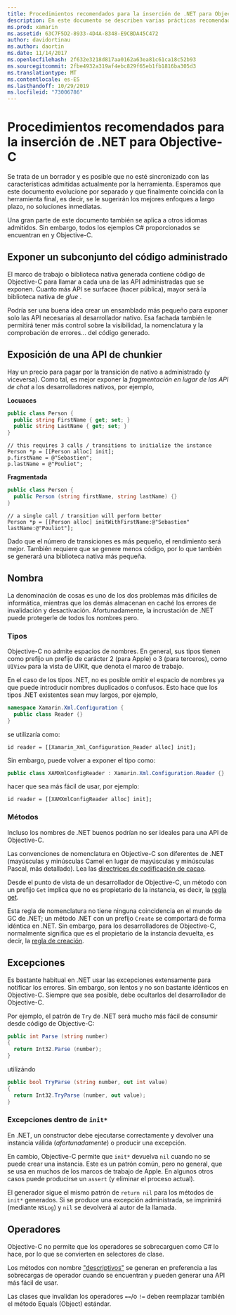 ```yaml
---
title: Procedimientos recomendados para la inserción de .NET para Objective-C
description: En este documento se describen varias prácticas recomendadas para usar la inserción de .NET con Objective-C. Describe la exposición de un subconjunto del código administrado, la exposición de una API de chunkier, la nomenclatura y mucho más.
ms.prod: xamarin
ms.assetid: 63C7F5D2-8933-4D4A-8348-E9CBDA45C472
author: davidortinau
ms.author: daortin
ms.date: 11/14/2017
ms.openlocfilehash: 2f632e3218d817aa0162a63ea81c61ca18c52b93
ms.sourcegitcommit: 2fbe4932a319af4ebc829f65eb1fb1816ba305d3
ms.translationtype: MT
ms.contentlocale: es-ES
ms.lasthandoff: 10/29/2019
ms.locfileid: "73006786"
---
```

# <a name="net-embedding-best-practices-for-objective-c"></a>Procedimientos recomendados para la inserción de .NET para Objective-C

Se trata de un borrador y es posible que no esté sincronizado con las características admitidas actualmente por la herramienta. Esperamos que este documento evolucione por separado y que finalmente coincida con la herramienta final, es decir, se le sugerirán los mejores enfoques a largo plazo, no soluciones inmediatas.

Una gran parte de este documento también se aplica a otros idiomas admitidos. Sin embargo, todos los ejemplos C# proporcionados se encuentran en y Objective-C.

## <a name="exposing-a-subset-of-the-managed-code"></a>Exponer un subconjunto del código administrado

El marco de trabajo o biblioteca nativa generada contiene código de Objective-C para llamar a cada una de las API administradas que se exponen. Cuanto más API se surfacee (hacer pública), mayor será la biblioteca nativa de _glue_ .

Podría ser una buena idea crear un ensamblado más pequeño para exponer solo las API necesarias al desarrollador nativo. Esa fachada también le permitirá tener más control sobre la visibilidad, la nomenclatura y la comprobación de errores... del código generado.

## <a name="exposing-a-chunkier-api"></a>Exposición de una API de chunkier

Hay un precio para pagar por la transición de nativo a administrado (y viceversa). Como tal, es mejor exponer la _fragmentación en lugar de las API de chat_ a los desarrolladores nativos, por ejemplo,

**Locuaces**

```csharp
public class Person {
  public string FirstName { get; set; }
  public string LastName { get; set; }
}
```

```objc
// this requires 3 calls / transitions to initialize the instance
Person *p = [[Person alloc] init];
p.firstName = @"Sebastien";
p.lastName = @"Pouliot";
```

**Fragmentada**

```csharp
public class Person {
  public Person (string firstName, string lastName) {}
}
```

```objc
// a single call / transition will perform better
Person *p = [[Person alloc] initWithFirstName:@"Sebastien" lastName:@"Pouliot"];
```

Dado que el número de transiciones es más pequeño, el rendimiento será mejor. También requiere que se genere menos código, por lo que también se generará una biblioteca nativa más pequeña.

## <a name="naming"></a>Nombra

La denominación de cosas es uno de los dos problemas más difíciles de informática, mientras que los demás almacenan en caché los errores de invalidación y desactivación. Afortunadamente, la incrustación de .NET puede protegerle de todos los nombres pero.

### <a name="types"></a>Tipos

Objective-C no admite espacios de nombres. En general, sus tipos tienen como prefijo un prefijo de carácter 2 (para Apple) o 3 (para terceros), como `UIView` para la vista de UIKit, que denota el marco de trabajo.

En el caso de los tipos .NET, no es posible omitir el espacio de nombres ya que puede introducir nombres duplicados o confusos. Esto hace que los tipos .NET existentes sean muy largos, por ejemplo,

```csharp
namespace Xamarin.Xml.Configuration {
  public class Reader {}
}
```

se utilizaría como:

```objc
id reader = [[Xamarin_Xml_Configuration_Reader alloc] init];
```

Sin embargo, puede volver a exponer el tipo como:

```csharp
public class XAMXmlConfigReader : Xamarin.Xml.Configuration.Reader {}
```

hacer que sea más fácil de usar, por ejemplo:

```objc
id reader = [[XAMXmlConfigReader alloc] init];
```

### <a name="methods"></a>Métodos

Incluso los nombres de .NET buenos podrían no ser ideales para una API de Objective-C.

Las convenciones de nomenclatura en Objective-C son diferentes de .NET (mayúsculas y minúsculas Camel en lugar de mayúsculas y minúsculas Pascal, más detallado).
Lea las [directrices de codificación de cacao](https://developer.apple.com/library/content/documentation/Cocoa/Conceptual/CodingGuidelines/Articles/NamingMethods.html#//apple_ref/doc/uid/20001282-BCIGIJJF).

Desde el punto de vista de un desarrollador de Objective-C, un método con un prefijo `Get` implica que no es propietario de la instancia, es decir, la [regla get](https://developer.apple.com/library/content/documentation/CoreFoundation/Conceptual/CFMemoryMgmt/Concepts/Ownership.html#//apple_ref/doc/uid/20001148-SW1).

Esta regla de nomenclatura no tiene ninguna coincidencia en el mundo de GC de .NET; un método .NET con un prefijo `Create` se comportará de forma idéntica en .NET. Sin embargo, para los desarrolladores de Objective-C, normalmente significa que es el propietario de la instancia devuelta, es decir, la [regla de creación](https://developer.apple.com/library/content/documentation/CoreFoundation/Conceptual/CFMemoryMgmt/Concepts/Ownership.html#//apple_ref/doc/uid/20001148-103029).

## <a name="exceptions"></a>Excepciones

Es bastante habitual en .NET usar las excepciones extensamente para notificar los errores. Sin embargo, son lentos y no son bastante idénticos en Objective-C. Siempre que sea posible, debe ocultarlos del desarrollador de Objective-C.

Por ejemplo, el patrón de `Try` de .NET será mucho más fácil de consumir desde código de Objective-C:

```csharp
public int Parse (string number)
{
  return Int32.Parse (number);
}
```

utilizándo

```csharp
public bool TryParse (string number, out int value)
{
  return Int32.TryParse (number, out value);
}
```

### <a name="exceptions-inside-init"></a>Excepciones dentro de `init*`

En .NET, un constructor debe ejecutarse correctamente y devolver una instancia válida (_afortunadamente_) o producir una excepción.

En cambio, Objective-C permite que `init*` devuelva `nil` cuando no se puede crear una instancia. Este es un patrón común, pero no general, que se usa en muchos de los marcos de trabajo de Apple. En algunos otros casos puede producirse un `assert` (y eliminar el proceso actual).

El generador sigue el mismo patrón de `return nil` para los métodos de `init*` generados. Si se produce una excepción administrada, se imprimirá (mediante `NSLog`) y `nil` se devolverá al autor de la llamada.

## <a name="operators"></a>Operadores

Objective-C no permite que los operadores se sobrecarguen como C# lo hace, por lo que se convierten en selectores de clase.

Los métodos con nombre ["descriptivos"](https://docs.microsoft.com/dotnet/standard/design-guidelines/operator-overloads) se generan en preferencia a las sobrecargas de operador cuando se encuentran y pueden generar una API más fácil de usar.

Las clases que invalidan los operadores `==`/o `!=` deben reemplazar también el método Equals (Object) estándar.
